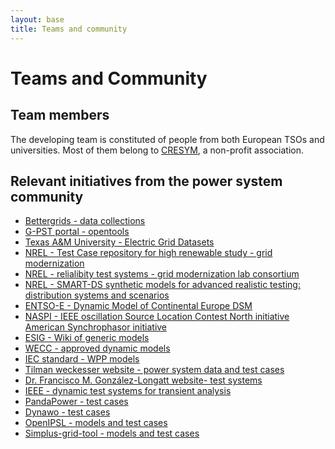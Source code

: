 ```yaml
---
layout: base
title: Teams and community
---
```


# Teams and Community

## Team members
The developing team is constituted of people from both European TSOs and universities.
Most of them belong to [CRESYM](https://cresym.eu/), a non-profit association.

## Relevant initiatives from the power system community

- [Bettergrids - data collections](https://db.bettergrids.org/community-list)
- [G-PST portal - opentools](https://opentools.globalpst.org/)
- [Texas A&M University - Electric Grid Datasets​](https://electricgrids.engr.tamu.edu/)
- [NREL - Test Case repository for high renewable study - grid modernization](https://www.nrel.gov/grid/test-case-repository.html)
- [NREL - relialibity test systems - grid modernization lab consortium](https://www.nrel.gov/grid/reliability-test-system.html)
- [NREL - SMART-DS synthetic models for advanced realistic testing: distribution systems and scenarios](https://www.nrel.gov/grid/smart-ds.html)
- [ENTSO-E - Dynamic Model of Continental Europe​ DSM](https://eepublicdownloads.entsoe.eu/clean-documents/SOC%20documents/Regional_Groups_Continental_Europe/462459.pdf)
- [NASPI - IEEE oscillation Source Location Contest North initiative American Synchrophasor initiative](https://www.naspi.org/node/890)
- [ESIG - Wiki of generic models](https://www.esig.energy/wiki-main-page/)
- [WECC - approved dynamic models](https://transmission.bpa.gov/business/operations/GridModeling/Approved%20Dynamic%20Models%20January%202024.pdf)
- [IEC standard - WPP models](https://webstore.iec.ch/en/publication/32564)
- [Tilman weckesser website - power system data and test cases](https://tweckesser.wordpress.com/power-system-data-and-test-cases/)
- [Dr. Francisco M. González-Longatt website- test systems](https://www.fglongatt.org/Test_Systems/Test_Systems.html)
- [IEEE - dynamic test systems for transient analysis](https://ieeexplore.ieee.org/document/7151773)
- [PandaPower - test cases](https://pandapower.readthedocs.io/en/v2.2.2/networks/power_system_test_cases.html)
- [Dynawo - test cases](https://github.com/dynawo/dynawo/tree/master/examples)
- [OpenIPSL - models and test cases](https://github.com/OpenIPSL/OpenIPSL)
- [Simplus-grid-tool - models and test cases](https://github.com/Future-Power-Networks/Simplus-Grid-Tool)